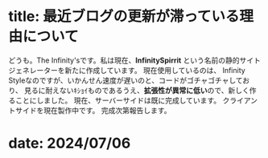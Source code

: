 # title: 最近ブログの更新が滞っている理由について
どうも。The Infinity'sです。私は現在、**InfinitySpirrit**
という名前の静的サイトジェネレーターを新たに作成しています。
現在使用しているのは、
Infinity Styleなのですが、いかんせん速度が遅いのと、コードがゴチャゴチャしており、
見るに耐えないｷｼｮｲものであるうえ、**拡張性が異常に低い**ので、新しく作ることにしました。
現在、サーバーサイドは既に完成しています。
クライアントサイドを現在製作中です。
完成次第報告します。

# date: 2024/07/06